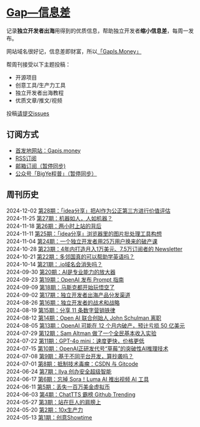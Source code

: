 # [Gap—信息差](https://gapis.money/)


记录**独立开发者出海**用得到的优质信息，帮助独立开发者**缩小信息差**，每周一发布。

网站域名很好记，信息差即财富，所以[「GapIs.Money」](https://gapis.money/)

帮周刊接受以下主题投稿：
- 开源项目
- 创意工具/生产力工具
- 独立开发者出海教程
- 优质文章/推文/视频

投稿[请提交issues](https://github.com/weijunext/gapis.money/issues)

## 订阅方式

- [首发地网站：Gapis.money](https://gapis.money/)  
- [RSS订阅](https://gapis.money/rss.xml)  
- [邮箱订阅（暂停同步)](https://quail.ink/gapismoney)  
- [公众号「BigYe程普」（暂停同步）](https://mp.weixin.qq.com/mp/appmsgalbum?__biz=MzA5NTQ0NDI3OQ==&action=getalbum&album_id=3456480654760919050&scene=173&subscene=0&sessionid=0&enterid=1716776496&from_msgid=2649588781&from_itemidx=1&count=3&nolastread=1#wechat_redirect)  

## 周刊历史

2024-12-02 [第28期：「idea分享」把AI作为公正第三方进行价值评估](https://gapis.money/weekly/2024-12-02_028)  
2024-11-25 [第27期：机器如人，人如机器？](https://gapis.money/weekly/2024-11-25_027)  
2024-11-18 [第26期：两小时上站的背后](https://gapis.money/weekly/2024-11-18_026)  
2024-11-11 [第25期：「idea分享」浏览器里的图片批处理工具构想](https://gapis.money/weekly/2024-11-11_025)  
2024-11-04 [第24期：一个独立开发者用25万用户换来的破产课](https://gapis.money/weekly/2024-11-04_024)  
2024-10-28 [第23期：4年内打造月入1万美元、7.5万订阅者的 Newsletter](https://gapis.money/weekly/2024-10-28_023)  
2024-10-21 [第22期：多邻国真的可以帮助学英语吗？](https://gapis.money/weekly/2024-10-21_022)  
2024-10-14 [第21期：.io域名会消失吗？](https://gapis.money/weekly/2024-10-14_021)  
2024-09-30 [第20期：AI是专业能力的放大器](https://gapis.money/weekly/2024-09-30_020)  
2024-09-23 [第19期：OpenAI 发布 Prompt 指南](https://gapis.money/weekly/2024-09-23_019)  
2024-09-09 [第18期：马斯克都开始玩悟空了](https://gapis.money/weekly/2024-09-09_018)  
2024-09-02 [第17期：独立开发者出海产品分发渠道](https://gapis.money/weekly/2024-09-02_017)  
2024-08-26 [第16期：独立开发者的战术和战略](https://gapis.money/weekly/2024-08-26_016)  
2024-08-19 [第15期：分享 11 条数字营销铁律](https://gapis.money/weekly/2024-08-19_015)  
2024-08-12 [第14期：Open AI 联合创始人 John Schulman 离职](https://gapis.money/weekly/2024-08-12_014)  
2024-08-05 [第13期：OpenAI 可能在 12 个月内破产，预计亏损 50 亿美元](https://gapis.money/weekly/2024-08-05_013)  
2024-07-29 [第12期：Sam Altman 做了一个全民基本收入实验](https://gapis.money/weekly/2024-07-29_012)  
2024-07-22 [第11期：GPT-4o mini：速度更快，价格更低](https://gapis.money/weekly/2024-07-22_011)  
2024-07-15 [第10期：OpenAI正研发代号“草莓”的突破性AI推理技术](https://gapis.money/weekly/2024-07-15_010)  
2024-07-08 [第9期：基于不同平台开发，算抄袭吗？](https://gapis.money/weekly/2024-07-08_009)  
2024-07-01 [第8期：抵制技术毒瘤：CSDN 与 Gitcode](https://gapis.money/weekly/2024-07-01_008)  
2024-06-24 [第7期：Ilya 创办安全超级智能](https://gapis.money/weekly/2024-06-24_007)  
2024-06-17 [第6期：忘掉 Sora！Luma AI 推出视频 AI 工具](https://gapis.money/weekly/2024-06-17_006)  
2024-06-11 [第5期：丢失一百万美金虚拟币](https://gapis.money/weekly/2024-06-11_005)  
2024-06-03 [第4期：ChatTTS 霸榜 Github Trending](https://gapis.money/weekly/2024-06-03_004)  
2024-05-27 [第3期：站在巨人的肩膀上](https://gapis.money/weekly/2024-05-27_003)  
2024-05-20 [第2期：10x生产力](https://gapis.money/weekly/2024-05-20_002)  
2024-05-13 [第1期：创意Showtime](https://gapis.money/weekly/2024-05-13_001)  


